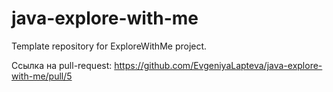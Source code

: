 # java-explore-with-me
Template repository for ExploreWithMe project.

Ссылка на pull-request:
https://github.com/EvgeniyaLapteva/java-explore-with-me/pull/5
